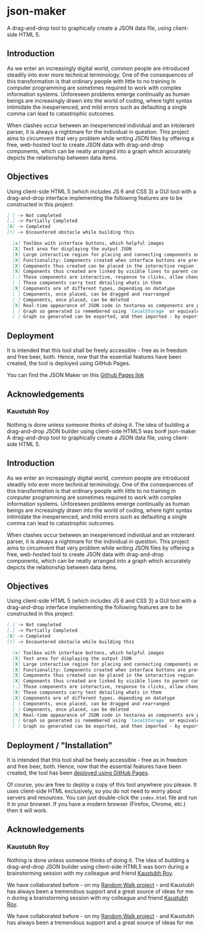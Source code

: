 # json-maker
A drag-and-drop tool to graphically create a JSON data file, using client-side HTML 5.

## Introduction
As we enter an increasingly digital world, common people are introduced steadily into ever more technical terminology. One of the consequences of this transformation is that ordinary people with little to no training in computer programming are sometimes required to work with complex information systems. Unforeseen problems emerge continually as human beings are increasingly drawn into the world of coding, where tight syntax intimidate the inexperienced, and mild errors such as defaulting a single comma can lead to catastrophic outcomes.

When clashes occur between an inexperienced individual and an intolerant parser, it is always a nightmare for the individual in question. This project aims to circumvent that very problem while writing JSON files by offering a free, web-hosted tool to create JSON data with drag-and-drop components, which can be neatly arranged into a graph which accurately depicts the relationship between data items.

## Objectives
Using client-side HTML 5 (which includes JS 6 and CSS 3) a GUI tool with a drag-and-drop interface implementing the following features are to be constructed in this project:
```md
[ ] -> Not completed
[.] -> Partially Completed
[X] -> Completed
[!] -> Encountered obstacle while building this

  [x] Toolbox with interface buttons, which helpful images
  [X] Text area for displaying the output JSON
  [X] Large interactive region for placing and connecting components on
  [X] Functionality: Components created when interface buttons are pressed.
  [X] Components thus created can be placed in the interactive region
  [X] Components thus created are linked by visible lines to parent components.
  [.] Those components are interactive, response to clicks, allow changing their values and keys
  [ ] Those components carry text detailing whats in them
  [X] Components are of different types, depending on datatype
  [ ] Components, once placed, can be dragged and rearranged
  [ ] Components, once placed, can be deleted
  [X] Real-time appearance of JSON code in textarea as components are placed or deleted
  [ ] Graph so generated is remembered using `localStorage` or equivalent and is not lost upon refreshing
  [ ] Graph so generated can be exported, and then imported - by exporting or importing a field in `localStorage` etc.
```

## Deployment
It is intended that this tool shall be freely accessible - free as in freedom and free beer, both. Hence, now that the essential features have been created, the tool is deployed using GitHub Pages.

You can find the JSON Maker on this [Github Pages link](https://github.com/Theocrat/json-maker)

## Acknowledgements

### Kaustubh Roy
Nothing is done unless someone thinks of doing it. The idea of building a drag-and-drop JSON builder using client-side HTML5 was bor# json-maker
A drag-and-drop tool to graphically create a JSON data file, using client-side HTML 5.

## Introduction
As we enter an increasingly digital world, common people are introduced steadily into ever more technical terminology. One of the consequences of this transformation is that ordinary people with little to no training in computer programming are sometimes required to work with complex information systems. Unforeseen problems emerge continually as human beings are increasingly drawn into the world of coding, where tight syntax intimidate the inexperienced, and mild errors such as defaulting a single comma can lead to catastrophic outcomes.

When clashes occur between an inexperienced individual and an intolerant parser, it is always a nightmare for the individual in question. This project aims to circumvent that very problem while writing JSON files by offering a free, web-hosted tool to create JSON data with drag-and-drop components, which can be neatly arranged into a graph which accurately depicts the relationship between data items.

## Objectives
Using client-side HTML 5 (which includes JS 6 and CSS 3) a GUI tool with a drag-and-drop interface implementing the following features are to be constructed in this project:
```md
[ ] -> Not completed
[.] -> Partially Completed
[X] -> Completed
[!] -> Encountered obstacle while building this

  [x] Toolbox with interface buttons, which helpful images
  [X] Text area for displaying the output JSON
  [X] Large interactive region for placing and connecting components on
  [X] Functionality: Components created when interface buttons are pressed.
  [X] Components thus created can be placed in the interactive region
  [X] Components thus created are linked by visible lines to parent components.
  [.] Those components are interactive, response to clicks, allow changing their values and keys
  [X] Those components carry text detailing whats in them
  [X] Components are of different types, depending on datatype
  [ ] Components, once placed, can be dragged and rearranged
  [ ] Components, once placed, can be deleted
  [X] Real-time appearance of JSON code in textarea as components are placed or deleted
  [ ] Graph so generated is remembered using `localStorage` or equivalent and is not lost upon refreshing
  [ ] Graph so generated can be exported, and then imported - by exporting or importing a field in `localStorage` etc.
```

## Deployment / "Installation"
It is intended that this tool shall be freely accessible - free as in freedom and free beer, both. Hence, now that the essential features have been created, the tool has been [deployed using GitHub Pages](https://theocrat.github.io/json-maker/).

Of course, you are free to deploy a copy of this tool anywhere you please. It uses client-side HTML exclusively, so you do not need to worry about servers and resources. You can just double-click the `index.html` file and run it in your browser. If you have a modern browser (Firefox, Chrome, etc.) then it will work.

## Acknowledgements

### Kaustubh Roy
Nothing is done unless someone thinks of doing it. The idea of building a drag-and-drop JSON builder using client-side HTML5 was born during a brainstorming session with my colleague and friend [Kaustubh Roy](https://github.com/kaustubhroyvlabs).

We have collaborated before - on my [Random Walk project](https://github.com/Theocrat/RandomWalk) - and Kaustubh has always been a tremendous support and a great source of ideas for me.
n during a brainstorming session with my colleague and friend [Kaustubh Roy](https://github.com/kaustubhroyvlabs).

We have collaborated before - on my [Random Walk project](https://github.com/Theocrat/RandomWalk) - and Kaustubh has always been a tremendous support and a great source of ideas for me.
